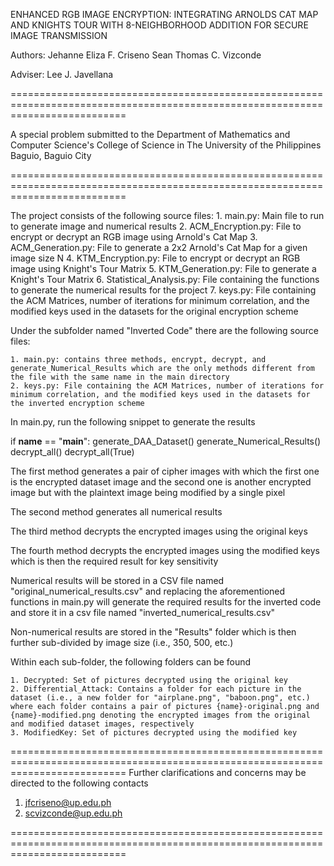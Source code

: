 ENHANCED RGB IMAGE ENCRYPTION: INTEGRATING ARNOLDS CAT MAP AND KNIGHTS TOUR WITH 8-NEIGHBORHOOD ADDITION FOR SECURE IMAGE TRANSMISSION

Authors: Jehanne Eliza F. Criseno
         Sean Thomas C. Vizconde

Adviser: Lee J. Javellana

================================================================================================================================

A special problem submitted to the Department of Mathematics and Computer Science's  College of Science in The University of the Philippines Baguio, Baguio City

================================================================================================================================

The project consists of the following source files:
	1. main.py: Main file to run to generate image and numerical results
	2. ACM_Encryption.py: File to encrypt or decrypt an RGB image using Arnold's Cat Map
	3. ACM_Generation.py: File to generate a 2x2 Arnold's Cat Map for a given image size N
	4. KTM_Encryption.py: File to encrypt or decrypt an RGB image using Knight's Tour Matrix
	5. KTM_Generation.py: File to generate a Knight's Tour Matrix
	6. Statistical_Analysis.py: File containing the functions to generate the numerical results for the project
	7. keys.py: File containing the ACM Matrices, number of iterations for minimum correlation, and the modified keys used in the datasets for the original encryption scheme

Under the subfolder named "Inverted Code" there are the following source files:

	1. main.py: contains three methods, encrypt, decrypt, and generate_Numerical_Results which are the only methods different from the file with the same name in the main directory
	2. keys.py: File containing the ACM Matrices, number of iterations for minimum correlation, and the modified keys used in the datasets for the inverted encryption scheme

In main.py, run the following snippet to generate the results

if __name__ == "__main__":
    generate_DAA_Dataset()
    generate_Numerical_Results()
    decrypt_all()
    decrypt_all(True)

The first method generates a pair of cipher images with which the first one is the encrypted dataset image and the second one is another encrypted image but with the plaintext image being modified by a single pixel

The second method generates all numerical results

The third method decrypts the encrypted images using the original keys

The fourth method decrypts the encrypted images using the modified keys which is then the required result for key sensitivity

Numerical results will be stored in a CSV file named "original_numerical_results.csv" and replacing the aforementioned functions in main.py will generate the required results for the inverted code and store it in a csv file named "inverted_numerical_results.csv"

Non-numerical results are stored in the "Results" folder which is then further sub-divided by image size (i.e., 350, 500, etc.)

Within each sub-folder, the following folders can be found

	1. Decrypted: Set of pictures decrypted using the original key
	2. Differential_Attack: Contains a folder for each picture in the dataset (i.e., a new folder for "airplane.png", "baboon.png", etc.) where each folder contains a pair of pictures {name}-original.png and {name}-modified.png denoting the encrypted images from the original and modified dataset images, respectively
	3. ModifiedKey: Set of pictures decrypted using the modified key


================================================================================================================================
Further clarifications and concerns may be directed to the following contacts

1. jfcriseno@up.edu.ph
2. scvizconde@up.edu.ph

================================================================================================================================

